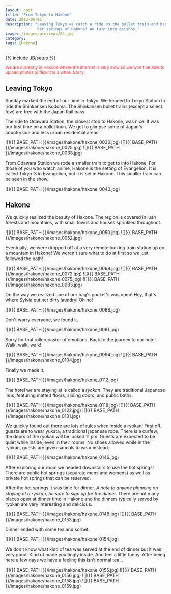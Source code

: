 ```yaml
---
layout: post
title: "From Tokyo to Hakone"
date: 2013-06-02
description: "Leaving Tokyo we catch a ride on the bullet train and head to the
              hot springs of Hakone! We turn into geishas."
image: /images/previews/04.jpg
category: 
tags: [Hakone]
---
```

{% include JB/setup %}

<div style="color: #ff3333; font-size: 13px; margin-top: 10px;">
We are currently in Hakone where the internet is very slow so we won't be able to
upload photos to flickr for a while. Sorry!
</div>

Leaving Tokyo
-------------

Sunday marked the end of our time in Tokyo. We headed to Tokyo Station to ride the
Shinkansen Kodoma. The Shinkansen bullet trains (except a select few) are free 
with the Japan Rail pass.

The ride to Odawara Station, the closest stop to Hakone, was nice. It was our first
time on a bullet train. We got to glimpse some of Japan's countryside and less urban
residential areas.

![]({{ BASE_PATH }}/images/hakone/hakone_0030.jpg)
![]({{ BASE_PATH }}/images/hakone/hakone_0025.jpg)
![]({{ BASE_PATH }}/images/hakone/hakone_0033.jpg)

From Odawara Station we rode a smaller train to get to into Hakone. For those of you
who watch anime, Hakone is the setting of Evangelion. It is called Tokyo-3 in Evangelion,
but it is set in Hakone. This smaller train can be seen in the show. 

![]({{ BASE_PATH }}/images/hakone/hakone_0043.jpg)

Hakone
------

We quickly realized the beauty of Hakone. The region is covered in lush forests and
mountains, with small towns and houses sprinkled throughout.

![]({{ BASE_PATH }}/images/hakone/hakone_0050.jpg)
![]({{ BASE_PATH }}/images/hakone/hakone_0052.jpg)

Eventually, we were dropped off at a very remote looking train station up on a mountain
in Hakone! We weren't sure what to do at first so we just followed the path!

![]({{ BASE_PATH }}/images/hakone/hakone_0069.jpg)
![]({{ BASE_PATH }}/images/hakone/hakone_0072.jpg)
![]({{ BASE_PATH }}/images/hakone/hakone_0075.jpg)
![]({{ BASE_PATH }}/images/hakone/hakone_0083.jpg)

On the way we realized one of our bag's pocket's was open! Hey, that's where Sylvia put 
her dirty laundry! Oh no!

![]({{ BASE_PATH }}/images/hakone/hakone_0088.jpg)

Don't worry everyone, we found it.

![]({{ BASE_PATH }}/images/hakone/hakone_0091.jpg)

Sorry for that rollercoaster of emotions. Back to the journey to our hotel. Walk, walk, 
walk!

![]({{ BASE_PATH }}/images/hakone/hakone_0094.jpg)
![]({{ BASE_PATH }}/images/hakone/hakone_0104.jpg)

Finally we made it.

![]({{ BASE_PATH }}/images/hakone/hakone_0112.jpg)

The hotel we are staying at is called a *ryokan*. They are traditional Japanese inns,
featuring matted floors, sliding doors, and public baths.

![]({{ BASE_PATH }}/images/hakone/hakone_0118.jpg)
![]({{ BASE_PATH }}/images/hakone/hakone_0122.jpg)
![]({{ BASE_PATH }}/images/hakone/hakone_0131.jpg)

We quickly found out there are lots of rules when inside a ryokan! First off, guests 
are to wear yukata, a traditional japanese robe. There is a curfew, the doors
of the ryokan will be locked 11 pm. Guests are expected to be quiet while inside, even in
their rooms. No shoes allowed while in the ryokan, guests are given sandals to wear instead.

![]({{ BASE_PATH }}/images/hakone/hakone_0146.jpg)

After exploring our room we headed downstairs to use the hot springs! There are public hot
springs (separate mens and womens) as well as private hot springs that can be reserved. 

After the hot springs it was time for dinner.
_A note to anyone planning on staying at a ryokan, be sure to sign up for the dinner._ There
are not many places open at dinner time in Hakone and the dinners typically served by ryokan
are very interesting and delicious.

![]({{ BASE_PATH }}/images/hakone/hakone_0148.jpg)
![]({{ BASE_PATH }}/images/hakone/hakone_0153.jpg)

Dinner ended with some tea and sorbet. 

![]({{ BASE_PATH }}/images/hakone/hakone_0154.jpg)

We don't know what kind of tea was served at the end of dinner but it was very good. Kind
of made you tingly inside. And feel a little funny. After being here a few days we have
a feeling this isn't normal tea...

![]({{ BASE_PATH }}/images/hakone/hakone_0155.jpg)
![]({{ BASE_PATH }}/images/hakone/hakone_0156.jpg)
![]({{ BASE_PATH }}/images/hakone/hakone_0158.jpg)
![]({{ BASE_PATH }}/images/hakone/hakone_0159.jpg)
